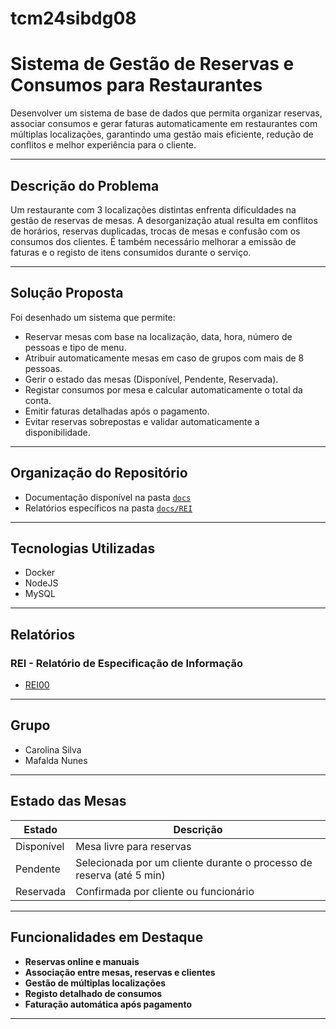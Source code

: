 # tcm24sibdg08

# Sistema de Gestão de Reservas e Consumos para Restaurantes

Desenvolver um sistema de base de dados que permita organizar reservas, associar consumos e gerar faturas automaticamente em restaurantes com múltiplas localizações, garantindo uma gestão mais eficiente, redução de conflitos e melhor experiência para o cliente.

---

## Descrição do Problema

Um restaurante com 3 localizações distintas enfrenta dificuldades na gestão de reservas de mesas. A desorganização atual resulta em conflitos de horários, reservas duplicadas, trocas de mesas e confusão com os consumos dos clientes. É também necessário melhorar a emissão de faturas e o registo de itens consumidos durante o serviço.

---

## Solução Proposta

Foi desenhado um sistema que permite:
- Reservar mesas com base na localização, data, hora, número de pessoas e tipo de menu.
- Atribuir automaticamente mesas em caso de grupos com mais de 8 pessoas.
- Gerir o estado das mesas (Disponível, Pendente, Reservada).
- Registar consumos por mesa e calcular automaticamente o total da conta.
- Emitir faturas detalhadas após o pagamento.
- Evitar reservas sobrepostas e validar automaticamente a disponibilidade.

---

## Organização do Repositório

- Documentação disponível na pasta [`docs`](Docs/)
- Relatórios específicos na pasta [`docs/REI`](Docs/REI/)

---

## Tecnologias Utilizadas

- Docker  
- NodeJS  
- MySQL  

---

## Relatórios

### REI - Relatório de Especificação de Informação
- [REI00](Docs/REI/rei00.md)

---

## Grupo

- Carolina Silva  
- Mafalda Nunes 

---

## Estado das Mesas

| Estado     | Descrição |
|------------|-----------|
| Disponível | Mesa livre para reservas |
| Pendente   | Selecionada por um cliente durante o processo de reserva (até 5 min) |
| Reservada  | Confirmada por cliente ou funcionário |

---

## Funcionalidades em Destaque

- **Reservas online e manuais**
- **Associação entre mesas, reservas e clientes**
- **Gestão de múltiplas localizações**
- **Registo detalhado de consumos**
- **Faturação automática após pagamento**

---
